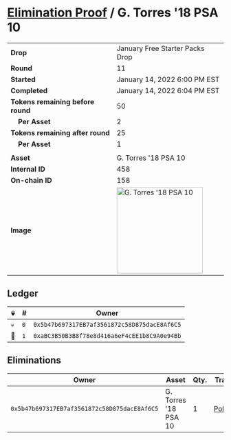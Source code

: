 # [Elimination Proof](./readme.md) / G. Torres &#039;18 PSA 10

|||
|---|---|
| **Drop** | January Free Starter Packs Drop |
| **Round** | 11 |
| **Started** | January 14, 2022 6:00 PM EST |
| **Completed** | January 14, 2022 6:04 PM EST |
| **Tokens remaining before round** | 50 |
| **&nbsp;&nbsp;&nbsp;&nbsp;Per Asset** | 2 |
| **Tokens remaining after round** | 25 |
| **&nbsp;&nbsp;&nbsp;&nbsp;Per Asset** | 1 |
| | |
| **Asset** | G. Torres &#039;18 PSA 10 |
| **Internal ID** | 458 |
| **On-chain ID** | 158 |
| **Image** | <img src="https://tcdn.blokpax.com/954504e8-1afd-470f-8705-99928c3187e7/55cedc2901ab5236fec0c469a8fe833df935e9b81eed45f3a7c8796e5907b62d.png" height="200" alt="G. Torres &#039;18 PSA 10" /> |

## Ledger

| 💀 | # | Owner |
| --- | --- | --- |
| 💀 | `0` | `0x5b47b697317EB7af3561872c58D875dacE8Af6C5` |
| 👑 | `1` | `0xaBC3B50B3B8f78e8d416a6eF4cEE1b8C9A0e94Bb` |


## Eliminations

| Owner | Asset | Qty. | Transaction |
| --- | --- | --- | --- |
| `0x5b47b697317EB7af3561872c58D875dacE8Af6C5` | G. Torres '18 PSA 10 | 1 | [Polygonscan](https://polygonscan.com/tx/0x1b95433d1bd25957723b33435d593439d08ebe3cb06974ac720d77f9e280a629) |
